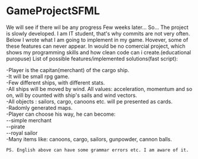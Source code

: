 # GameProjectSFML
We will see if there wil be any progress
Few weeks later...
So... The project is slowly developed. I am IT student, that's why commits are not very often.
Below I wrote what I am going to implement in my game. Hovever, some of these features can never appear. 
In would be no comercial project, which shows my programming skills and how clean code can i create.(educational puropuse)
List of possible features/implemented solutions(fast script): </br>
<p>
-Player is the capitan(merchant) of the cargo ship.</br>
-It will be small rpg game.</br>
-Few different ships, with different stats. </br>
-All ships will be moved by wind. All values: acceleration, momentum and so on, will by counted with ship's sails and wind vectors.</br>
-All objects : sailors, cargo, canoons etc. will pe presented as cards.</br>
-Radomly generated maps.</br>
-Player can choose his way, he can become:</br>
	--simple merchant</br>
	--pirate</br>
	--royal sailor</br>
-Many items like: canoons, cargo, sailors, gunpowder, cannon balls.
	
	PS. English above can have some grammar errors etc. I am aware of it.
</p>

